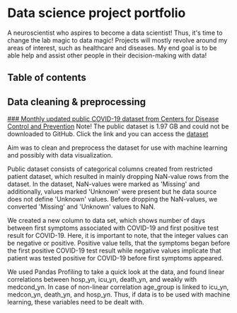 # Data science project portfolio

A neuroscientist who aspires to become a data scientist!
Thus, it's time to change the lab magic to data magic!
Projects will mostly revolve around my areas of interest, such as healthcare and diseases.
My end goal is to be able help and assist other people in their decision-making with data!

## Table of contents

## Data cleaning & preprocessing
[### Monthly updated public COVID-19 dataset from Centers for Disease Control and Prevention](https://github.com/katriaksentjeff/katriaksentjeff/tree/main/COVID-19%20clean%20and%20data%20preprocessing)
Note! The public dataset is 1.97 GB and could not be downloaded to GitHub. Click the link and you can access the [dataset](https://data.cdc.gov/Case-Surveillance/COVID-19-Case-Surveillance-Public-Use-Data/vbim-akqf)
 

Aim was to clean and preprocess the dataset for use with machine learning and possibly with data visualization.

Public dataset consists of categorical columns created from restricted patient dataset, which resulted in mainly dropping NaN-value rows from the dataset. In the dataset, NaN-values were marked as 'Missing' and additionally, values marked 'Unknown' were present but he data source does not define 'Unknown' values. Before dropping the NaN-values, we converted 'Missing' and 'Unknown' values to NaN.

We created a new column to data set, which shows number of days between first symptoms associated with COVID-19 and first positive test result for COVID-19. Here, it is important to note, that the integer values can be negative or positive. Positive value tells, that the symptoms began before the first positive COVID-19 test result while negative values implicate that patient was tested positive for COVID-19 before first symptoms appeared.

We used Pandas Profiling to take a quick look at the data, and found linear correlations between hosp_yn, icu_yn, death_yn, and weakly with medcond_yn. In case of non-linear correlation age_group is linked to icu_yn, medcon_yn, death_yn, and hosp_yn. Thus, if data is to be used with machine learning, these variables need to be dealt with.
<!--
**katriaksentjeff/katriaksentjeff** is a ✨ _special_ ✨ repository because its `README.md` (this file) appears on your GitHub profile.

